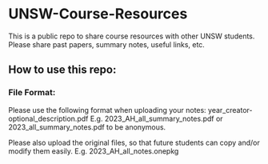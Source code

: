 # UNSW-Course-Resources
This is a public repo to share course resources with other UNSW students. Please share past papers, summary notes, useful links, etc.

## How to use this repo:

### File Format:
Please use the following format when uploading your notes:
year_creator-optional_description.pdf
E.g.
2023_AH_all_summary_notes.pdf or 2023_all_summary_notes.pdf to be anonymous.

Please also upload the original files, so that future students can copy and/or modify them easily. E.g.
2023_AH_all_notes.onepkg

